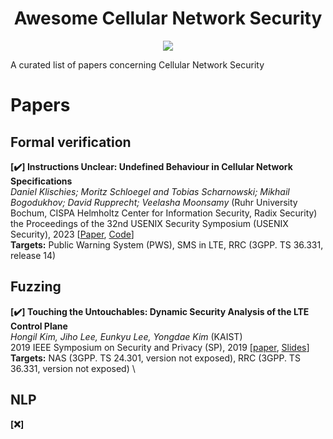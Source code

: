 <div align="center">
    <h1>Awesome Cellular Network Security</h1>
    <a href="https://awesome.re"><img src="https://awesome.re/badge.svg"/></a>
</div>

A curated list of papers concerning Cellular Network Security

# Papers

## Formal verification
**[✔️] Instructions Unclear: Undefined Behaviour in Cellular Network Specifications**  \
*Daniel Klischies; Moritz Schloegel and Tobias Scharnowski; Mikhail Bogodukhov; David Rupprecht; Veelasha Moonsamy* (Ruhr University Bochum, CISPA Helmholtz Center for Information Security, Radix Security) \
the Proceedings of the 32nd USENIX Security Symposium (USENIX Security), 2023 [[Paper](https://www.usenix.org/system/files/usenixsecurity23-klischies.pdf), [Code](https://zenodo.org/records/8013704)] \
**Targets:** Public Warning System (PWS), SMS in LTE, RRC (3GPP. TS 36.331, release 14) 



## Fuzzing
**[✔️] Touching the Untouchables: Dynamic Security Analysis of the LTE Control Plane**  \
*Hongil Kim, Jiho Lee, Eunkyu Lee, Yongdae Kim* (KAIST) \
2019 IEEE Symposium on Security and Privacy (SP), 2019 [[paper](https://www.computer.org/csdl/proceedings-article/sp/2019/666000b153), [Slides](https://www.ieee-security.org/TC/SP2019/SP19-Slides-pdfs/Hongil_Kim_13_-_Touching_the_Untouchables.pdf)] \
**Targets:** NAS (3GPP. TS 24.301, version not exposed), RRC (3GPP. TS 36.331, version not exposed) \


## NLP
**[❌]**
